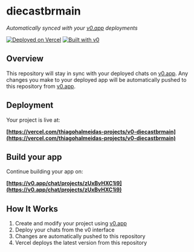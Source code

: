 # diecastbrmain

*Automatically synced with your [v0.app](https://v0.app) deployments*

[![Deployed on Vercel](https://img.shields.io/badge/Deployed%20on-Vercel-black?style=for-the-badge&logo=vercel)](https://vercel.com/thiagohalmeidas-projects/v0-diecastbrmain)
[![Built with v0](https://img.shields.io/badge/Built%20with-v0.app-black?style=for-the-badge)](https://v0.app/chat/projects/zUxBvHXC1i9)

## Overview

This repository will stay in sync with your deployed chats on [v0.app](https://v0.app).
Any changes you make to your deployed app will be automatically pushed to this repository from [v0.app](https://v0.app).

## Deployment

Your project is live at:

**[https://vercel.com/thiagohalmeidas-projects/v0-diecastbrmain](https://vercel.com/thiagohalmeidas-projects/v0-diecastbrmain)**

## Build your app

Continue building your app on:

**[https://v0.app/chat/projects/zUxBvHXC1i9](https://v0.app/chat/projects/zUxBvHXC1i9)**

## How It Works

1. Create and modify your project using [v0.app](https://v0.app)
2. Deploy your chats from the v0 interface
3. Changes are automatically pushed to this repository
4. Vercel deploys the latest version from this repository
